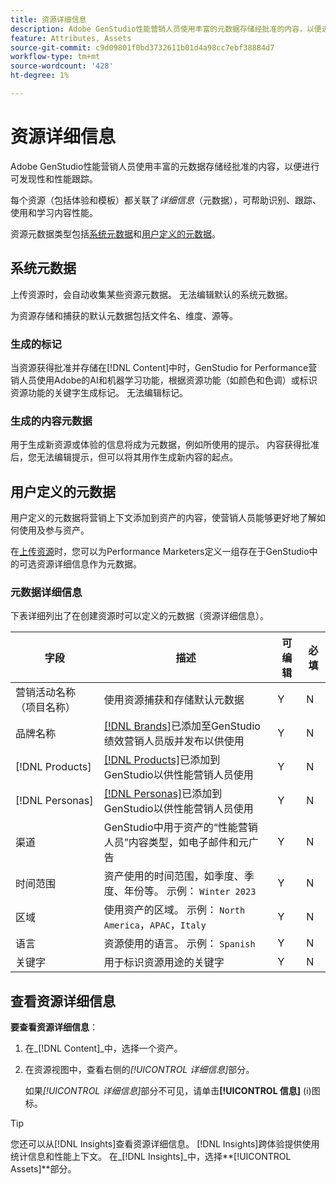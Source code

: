 ```yaml
---
title: 资源详细信息
description: Adobe GenStudio性能营销人员使用丰富的元数据存储经批准的内容，以便进行可搜索性和性能跟踪。
feature: Attributes, Assets
source-git-commit: c9d09801f0bd3732611b01d4a98cc7ebf38884d7
workflow-type: tm+mt
source-wordcount: '428'
ht-degree: 1%

---
```



# 资源详细信息

Adobe GenStudio性能营销人员使用丰富的元数据存储经批准的内容，以便进行可发现性和性能跟踪。

每个资源（包括体验和模板）都关联了&#x200B;_详细信息_（元数据），可帮助识别、跟踪、使用和学习内容性能。

资源元数据类型包括[系统元数据](#system-metadata)和[用户定义的元数据](#user-defined-metadata)。

## 系统元数据

上传资源时，会自动收集某些资源元数据。 无法编辑默认的系统元数据。

为资源存储和捕获的默认元数据包括文件名、维度、源等。

### 生成的标记

当资源获得批准并存储在[!DNL Content]中时，GenStudio for Performance营销人员使用Adobe的AI和机器学习功能，根据资源功能（如颜色和色调）或标识资源功能的关键字生成标记。 无法编辑标记。

### 生成的内容元数据

用于生成新资源或体验的信息将成为元数据，例如所使用的提示。 内容获得批准后，您无法编辑提示，但可以将其用作生成新内容的起点。

## 用户定义的元数据

用户定义的元数据将营销上下文添加到资产的内容，使营销人员能够更好地了解如何使用及参与资产。

在[上传资源](/help/user-guide/content/manage-assets.md#add-assets)时，您可以为Performance Marketers定义一组存在于GenStudio中的可选资源详细信息作为元数据。

### 元数据详细信息

下表详细列出了在创建资源时可以定义的元数据（资源详细信息）。

| 字段 | 描述 | 可编辑 | 必填 |
| ------------- | ----------- | -------- | -------- |
| 营销活动名称（项目名称） | 使用资源捕获和存储默认元数据 | Y | N |
| 品牌名称 | [[!DNL Brands]](/help/user-guide/guidelines/brands.md)已添加至GenStudio绩效营销人员版并发布以供使用 | Y | N |
| [!DNL Products] | [[!DNL Products]](/help/user-guide/guidelines/products.md)已添加到GenStudio以供性能营销人员使用 | Y | N |
| [!DNL Personas] | [[!DNL Personas]](/help/user-guide/guidelines/personas.md)已添加到GenStudio以供性能营销人员使用 | Y | N |
| 渠道 | GenStudio中用于资产的“性能营销人员”内容类型，如电子邮件和元广告 | Y | N |
| 时间范围 | 资产使用的时间范围，如季度、季度、年份等。 示例： `Winter 2023` | Y | N |
| 区域 | 使用资产的区域。 示例： `North America`，`APAC`，`Italy` | Y | N |
| 语言 | 资源使用的语言。 示例： `Spanish` | Y | N |
| 关键字 | 用于标识资源用途的关键字 | Y | N |

## 查看资源详细信息

**要查看资源详细信息**：

1. 在&#x200B;_[!DNL Content]_中，选择一个资产。

1. 在资源视图中，查看右侧的&#x200B;_[!UICONTROL 详细信息]_&#x200B;部分。

   如果&#x200B;_[!UICONTROL 详细信息]_&#x200B;部分不可见，请单击&#x200B;**[!UICONTROL 信息]** (i)图标。

>[!TIP]
>
>您还可以从[!DNL Insights]查看资源详细信息。 [!DNL Insights]跨体验提供使用统计信息和性能上下文。 在&#x200B;_[!DNL Insights]_中，选择&#x200B;**[!UICONTROL Assets]**部分。

<!-- ## History

Expand the _[!UICONTROL History]_ section to view a timeline of approvals and activity.

list other activity, show screenshot?
-->
